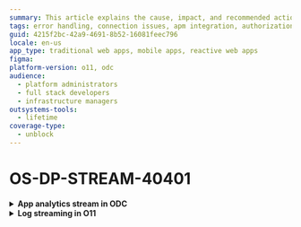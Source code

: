 ```yaml
---
summary: This article explains the cause, impact, and recommended action for a connection error that occurs while connecting to the APM tool server.
tags: error handling, connection issues, apm integration, authorization errors, configuration management
guid: 4215f2bc-42a9-4691-8b52-16081feec796
locale: en-us
app_type: traditional web apps, mobile apps, reactive web apps
figma:
platform-version: o11, odc
audience:
  - platform administrators
  - full stack developers
  - infrastructure managers
outsystems-tools:
  - lifetime
coverage-type:
  - unblock
---
```


# OS-DP-STREAM-40401

<details>
<summary> <strong> App analytics stream in ODC</strong></summary>

## Error message

`There was an error trying to reach the APM tool server. If the problem persists, contact OutSystems Support.`

## Cause

An authorization error occurred while connecting to the APM tool server.

## Impact

Unable to establish a connection with the destination server. Therefore, observability data isn't streamed to the destination/APM tool.

## Recommended action

* In the ODC Portal, review the APM server configuration details. Verify that the server URL is valid and correct.

</details>

<details>
<summary> <strong> Log streaming in O11</strong></summary>

## Error message

`There was an error trying to reach the APM tool server. If the problem persists, contact OutSystems Support.`

## Cause

An authorization error occurred while connecting to the APM tool server.

## Impact

Unable to establish a connection with the destination server. Therefore, logs are not streamed to the destination/APM tool.

## Recommended action

* In LifeTime, Click **Review destination information**, and on the Destination tool screen, review the APM server configuration. Verify if the server URL is valid and correct.

</details>
